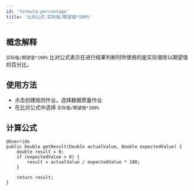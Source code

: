 ```yaml
---
id: 'formula-percentage'
title: '比对公式-实际值/期望值*100%'
---
```


## 概念解释
`实际值/期望值*100%` 比对公式表示在进行结果判断时所使用的是实际值除以期望值的百分比。

## 使用方法
- 点击创建规则作业，选择数据质量作业
- 在比对公式中选择 `实际值/期望值*100%` 

## 计算公式

```
@Override
public Double getResult(Double actualValue, Double expectedValue) {
    double result = 0;
    if (expectedValue > 0) {
        result = actualValue / expectedValue * 100;
    }

    return result;
}
```

